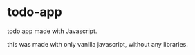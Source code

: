 # todo-app
todo app made with Javascript.

this was made with only vanilla javascript, without any libraries.
